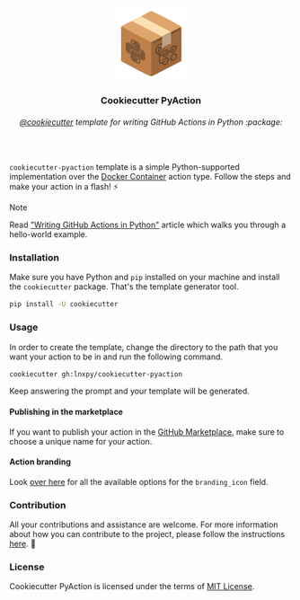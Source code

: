 <p align="center">
    <img src="assets/logo.svg" width="130">
    <h3 align="center">Cookiecutter PyAction</h3>
    <h6 align="center"><a href="https://github.com/cookiecutter">@cookiecutter</a> template for writing GitHub Actions in Python :package:</h6>
</p><br>

`cookiecutter-pyaction` template is a simple Python-supported implementation over the [Docker Container](https://docs.github.com/en/actions/creating-actions/creating-a-docker-container-action) action type. Follow the steps and make your action in a flash! :zap:

> [!NOTE]
> Read ["Writing GitHub Actions in Python"](https://imsadra.me/writing-github-actions-in-python) article which walks you through a hello-world example.

### Installation
Make sure you have Python and `pip` installed on your machine and install the `cookiecutter` package. That's the template generator tool.

```sh
pip install -U cookiecutter
```

### Usage
In order to create the template, change the directory to the path that you want your action to be in and run the following command.

```sh
cookiecutter gh:lnxpy/cookiecutter-pyaction
```

Keep answering the prompt and your template will be generated.

#### Publishing in the marketplace
If you want to publish your action in the [GitHub Marketplace](https://github.com/marketplace), make sure to choose a unique name for your action.

#### Action branding
Look [over here](https://docs.github.com/en/actions/creating-actions/metadata-syntax-for-github-actions#brandingicon) for all the available options for the `branding_icon` field.

### Contribution
All your contributions and assistance are welcome. For more information about how you can contribute to the project, please follow the instructions [here](https://lnxpy.github.io/cookiecutter-pyaction/contributing). :beers:

### License
Cookiecutter PyAction is licensed under the terms of [MIT License](LICENSE).
